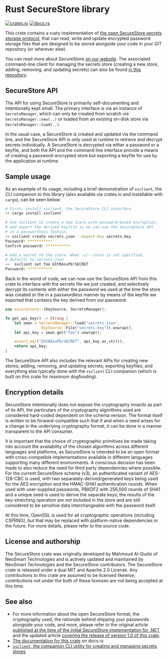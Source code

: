 # Rust SecureStore library

[![crates.io](https://img.shields.io/crates/v/securestore.svg)](https://crates.io/crates/securestore)
[![docs.rs](https://docs.rs/securestore/badge.svg)](https://docs.rs/crate/securestore)

This crate contains a rusty implementation of [the open SecureStore secrets storage
protocol](http://neosmart.net/blog/2020/securestore-open-secrets-format/), that can read, write and
update encrypted password storage files that are designed to be stored alongside your code in your
GIT repository (or wherever else).

You can read more about SecureStore [on our
website](https://neosmart.net/blog/2020/securestore-secrets-storage). The associated command-line
client for managing the secrets store (creating a new store, adding, removing, and updating secrets)
can also be found [in this repository](../ssclient/).

## SecureStore API

The API for using SecureStore is primarily self-documenting and intentionally kept small. The
primary interface is via an instance of `SecretsManager`, which can only be created from scratch via
`SecretsManager::new(..)` or loaded from an existing on-disk store via `SecretsManager::load(..)`.

In the usual case, a SecureStore is created and updated via the command line, and the SecureStore
API is only used at runtime to retrieve and decrypt secrets individually. A SecureStore is decrypted
via either a password or a keyfile, and both the API and the command line interface provide a means
of creating a password-encrypted store but exporting a keyfile for use by the application at
runtime.

## Sample usage

As an example of its usage, including a brief demonstration of `ssclient`, the CLI companion to this
library (also available via crates.io and installable with `cargo`), can be seen below:

```bash
# First, install ssclient, the SecureStore CLI interface
~> cargo install ssclient

# Use ssclient to create a new store with password-based encryption,
# and export the derived keyfile so we can use the SecureStore API
# in a passwordless fashion.
~> ssclient create secrets.json --export-key secrets.key
Password: ***********
Confirm password: ***********

# Add a secret to the store. When -s/--store is not specified,
# defaults to secrets.json
~>  ssclient set foo EXtRAsuPErSECRET
Password: ***********
```

Back in the world of code, we can now use the SecureStore API from this crate to interface with the
secrets file we just created, and selectively decrypt its contents with either the password we used
at the time the store was created or the in a passwordless manner by means of the keyfile we
exported that contains the key derived from our password:

```rust
use securestore::{KeySource, SecretsManager};

fn get_api_key() -> String {
    let sman = SecretsManager::load("secrets.json",
                KeySource::File("secrets.key")).unwrap();
    let api_key = sman.get("foo").unwrap();

    assert_eq!("EXtRAsuPErSECRET", api_key.as_str());
    return api_key;
}
```

The SecureStore API also includes the relevant APIs for creating new stores; adding, removing,
and updating secrets; exporting keyfiles; and everything else typically done with the `ssclient` CLI
companion (which is built on this crate for maximum dogfooding).

## Encryption details

SecureStore intentionally does not expose the cryptography innards as part of its API, the
particulars of the cryptography algorithms used are considered hard-coded dependent on the schema
version. The format itself is written to be forward-compatible such that if and when a need arises
for a change in the underlying cryptography format, it can be done in a manner transparent to the
API consumer.

It is important that the choice of cryptographic primitives be made taking into account the
availability of the chosen algorithms across different languages and platforms, as SecureStore is
intended to be an open format with cross-compatible implementations available in different languages
supporting many different environments. A conscious decision has been made to also reduce the need
for third party dependencies where possible. For the current SecureStore schema (v3), an
authenticated variant of AES-128-CBC is used, with two separately-derived/generated keys being
used for the AES encryption and the HMAC-SHA1 authentication rounds. When used with user-supplied
passwords, PBKDF2 with 256,000 rounds of SHA1 and a unique seed is used to derive the separate
keys; the results of the key-stretching operation are *not* included in the store and are still
considered to be sensitive data interchangeable with the password itself.

At this time, OpenSSL is used for all cryptographic operations (including CSPRNG), but that may be
replaced with platform-native dependencies in the future. For more details, please refer to the
source code.

## License and authorship

The SecureStore crate was originally developed by Mahmoud Al-Qudsi of NeoSmart Technologies and is
actively updated and maintained by NeoSmart Technologies and the SecureStore contributors. The
SecureStore crate is released under a dual MIT and Apache 2.0 License. Any contributions to this
crate are assumed to be licensed likewise; contributions not under the both of these licenses are
not being accepted at this time.

## See also

* For more information about the open SecureStore format, the cryptography used, the rationale
  behind shipping your passwords alongside your code, and more, please refer to the original article
  [published at the time of the initial SecureStore implementation for
  .NET](https://neosmart.net/blog/2017/securestore-a-net-secrets-manager/) and the updated article
  [covering the release of version 1.0 of this
  crate](http://neosmart.net/blog/2020/securestore-open-secrets-format/).
* [The documentation for this crate](https://docs.rs/crate/securestore) on docs.rs
* [`ssclient`, the companion CLI utility for creating and managing secrets stores](../ssclient/)
